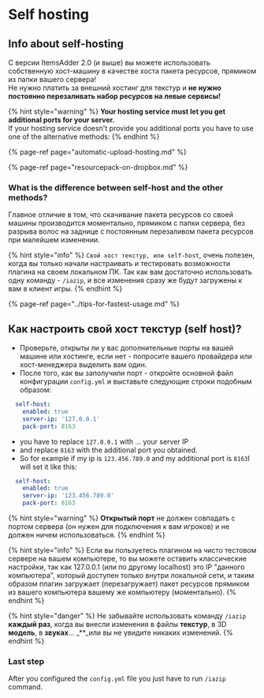 # Self hosting

## Info about self-hosting

С версии ItemsAdder 2.0 \(и выше\) вы можете использовать собственную хост-машину в качестве хоста пакета ресурсов, прямиком из папки вашего сервера!  
Не нужно платить за внешний хостинг для текстур и **не нужно постоянно перезаливать набор ресурсов на левые сервисы!**

{% hint style="warning" %}
**Your hosting service must let you get additional ports for your server.**  
If your hosting service doesn't provide you additional ports you have to use one of the alternative methods:
{% endhint %}

{% page-ref page="automatic-upload-hosting.md" %}

{% page-ref page="resourcepack-on-dropbox.md" %}

### What is the difference between self-host and the other methods?

Главное отличие в том, что скачивание пакета ресурсов со своей машины производится моментально, прямиком с папки сервера, без разрыва волос на заднице с постоянным перезаливом пакета ресурсов при малейшем изменении.

{% hint style="info" %}
`Свой хост текстур, или self-host`, очень полезен, когда вы только начали настраивать и тестировать возможности плагина на своем локальном ПК. Так как вам достаточно использовать одну команду - `/iazip`, и все изменения сразу же будут загружены к вам в клиент игры.
{% endhint %}

{% page-ref page="../tips-for-fastest-usage.md" %}

## Как настроить свой хост текстур \(self host\)?

* Проверьте, открыты ли у вас дополнительные порты на вашей машине или хостинге, если нет - попросите вашего провайдера или хост-менеджера выделить вам один.
* После того, как вы заполучили порт - откройте основной файл конфигурации `config.yml` и выставьте следующие строки подобным образом:

```yaml
  self-host:
    enabled: true
    server-ip: '127.0.0.1'
    pack-port: 8163
```

* you have to replace `127.0.0.1` with ... your server IP
* and replace `8163` with the additional port you obtained.
* So for example if my ip is `123.456.789.0` and my additional port is `8163`I will set it like this:

```yaml
  self-host:
    enabled: true
    server-ip: '123.456.789.0'
    pack-port: 8163
```

{% hint style="warning" %}
**Открытый порт** не должен совпадать с портом сервера \(он нужен для подключения к вам игроков\) и не должен ничем использоваться.
{% endhint %}

{% hint style="info" %}
Если вы пользуетесь плагином на чисто тестовом сервере на вашем компьютере, то вы можете оставить классические настройки, так как 127.0.0.1 \(или по другому localhost\) это IP "данного компьютера", который доступен только внутри локальной сети, и таким образом плагин загружает \(перезагружает\) пакет ресурсов прямиком из вашего компьютера вашему же компьютеру \(моментально\).
{% endhint %}

{% hint style="danger" %}
Не забывайте использовать команду `/iazip` **каждый раз**, когда вы внесли изменения в файлы **текстур**, в 3D **модель**, в **звуках**... _\*\*_или вы не увидите никаких изменений.
{% endhint %}

### Last step

After you configured the `config.yml` file you just have to run `/iazip` command.

